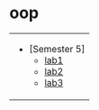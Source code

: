 # oop
<table>
<tr >
<tr >

<td valign="top">

  * [Semester 5]
    * [lab1](https://github.com/MrCodeLama/Coffe)
    * [lab2](https://github.com/MrCodeLama/TouristTrips)
    * [lab3](-)
    
</table>
